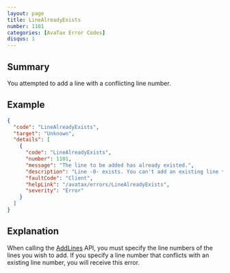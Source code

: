 ```yaml
---
layout: page
title: LineAlreadyExists
number: 1101
categories: [AvaTax Error Codes]
disqus: 1
---
```


## Summary

You attempted to add a line with a conflicting line number.

## Example

```json
{
  "code": "LineAlreadyExists",
  "target": "Unknown",
  "details": [
    {
      "code": "LineAlreadyExists",
      "number": 1101,
      "message": "The line to be added has already existed.",
      "description": "Line -0- exists. You can't add an existing line to existing transaction.",
      "faultCode": "Client",
      "helpLink": "/avatax/errors/LineAlreadyExists",
      "severity": "Error"
    }
  ]
}
```

## Explanation

When calling the [AddLines](/api-reference/avatax/rest/v2/methods/Transactions/AddLines/) API, you must specify the line numbers of the lines you wish to add.  If you specify a line number that conflicts with an existing line number, you will receive this error.
